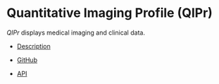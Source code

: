 # Quantitative Imaging Profile (QIPr)

_QIPr_ displays medical imaging and clinical data.

* [Description](https://github.com/ohsu-qin/qiprofile/blob/master/doc/index.rst#quantitative-imaging-profile)

* [GitHub](https://github.com/ohsu-qin/qiprofile)

* [API](./build/doc/api/index.html)
